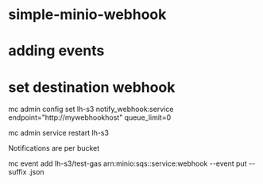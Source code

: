 # simple-minio-webhook

# adding events


# set destination webhook
mc admin config set lh-s3 notify_webhook:service endpoint="http://mywebhookhost" queue_limit=0

mc admin service restart lh-s3

Notifications are per bucket



mc event add lh-s3/test-gas arn:minio:sqs::service:webhook --event put --suffix .json
